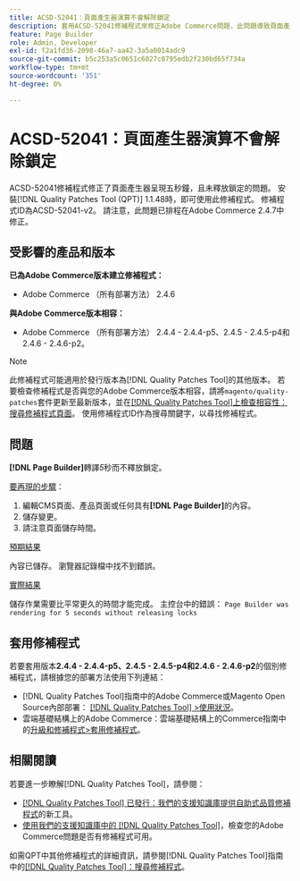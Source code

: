 ```yaml
---
title: ACSD-52041：頁面產生器演算不會解除鎖定
description: 套用ACSD-52041修補程式來修正Adobe Commerce問題，此問題導致頁面產生器呈現五秒鐘，且未釋放鎖定。
feature: Page Builder
role: Admin, Developer
exl-id: f2a1fd36-2098-46a7-aa42-3a5a0014adc9
source-git-commit: b5c253a5c0651c6027c0795edb2f230bd65f734a
workflow-type: tm+mt
source-wordcount: '351'
ht-degree: 0%

---
```


# ACSD-52041：頁面產生器演算不會解除鎖定

ACSD-52041修補程式修正了頁面產生器呈現五秒鐘，且未釋放鎖定的問題。 安裝[!DNL Quality Patches Tool (QPT)] 1.1.48時，即可使用此修補程式。 修補程式ID為ACSD-52041-v2。 請注意，此問題已排程在Adobe Commerce 2.4.7中修正。

## 受影響的產品和版本

**已為Adobe Commerce版本建立修補程式：**

* Adobe Commerce （所有部署方法） 2.4.6

**與Adobe Commerce版本相容：**

* Adobe Commerce （所有部署方法） 2.4.4 - 2.4.4-p5、2.4.5 - 2.4.5-p4和2.4.6 - 2.4.6-p2。



>[!NOTE]
>
>此修補程式可能適用於發行版本為[!DNL Quality Patches Tool]的其他版本。 若要檢查修補程式是否與您的Adobe Commerce版本相容，請將`magento/quality-patches`套件更新至最新版本，並在[[!DNL Quality Patches Tool]上檢查相容性：搜尋修補程式頁面](https://experienceleague.adobe.com/tools/commerce-quality-patches/index.html)。 使用修補程式ID作為搜尋關鍵字，以尋找修補程式。


## 問題

**[!DNL Page Builder]**&#x200B;轉譯&#x200B;*5*&#x200B;秒而不釋放鎖定。

<u>要再現的步驟</u>：

1. 編輯CMS頁面、產品頁面或任何具有&#x200B;**[!DNL Page Builder]**&#x200B;的內容。
1. 儲存變更。
1. 請注意頁面儲存時間。

<u>預期結果</u>

內容已儲存。 瀏覽器記錄檔中找不到錯誤。

<u>實際結果</u>

儲存作業需要比平常更久的時間才能完成。
主控台中的錯誤： ``Page Builder was rendering for 5 seconds without releasing locks``

## 套用修補程式

若要套用版本&#x200B;**2.4.4 - 2.4.4-p5、2.4.5 - 2.4.5-p4和2.4.6 - 2.4.6-p2**&#x200B;的個別修補程式，請根據您的部署方法使用下列連結：

* [!DNL Quality Patches Tool]指南中的Adobe Commerce或Magento Open Source內部部署： [[!DNL Quality Patches Tool] >使用狀況](<https://experienceleague.adobe.com/docs/commerce-operations/tools/quality-patches-tool/usage.html>)。
* 雲端基礎結構上的Adobe Commerce：雲端基礎結構上的Commerce指南中的[升級和修補程式>套用修補程式](https://experienceleague.adobe.com/docs/commerce-cloud-service/user-guide/develop/upgrade/apply-patches.html)。

## 相關閱讀

若要進一步瞭解[!DNL Quality Patches Tool]，請參閱：

* [[!DNL Quality Patches Tool] 已發行：我們的支援知識庫提供自助式品質修補程式](/help/announcements/adobe-commerce-announcements/magento-quality-patches-released-new-tool-to-self-serve-quality-patches.md)的新工具。
* [使用我們的支援知識庫中的 [!DNL Quality Patches Tool]](/help/support-tools/patches-available-in-qpt-tool/check-patch-for-magento-issue-with-magento-quality-patches.md)，檢查您的Adobe Commerce問題是否有修補程式可用。

如需QPT中其他修補程式的詳細資訊，請參閱[!DNL Quality Patches Tool]指南中的[[!DNL Quality Patches Tool]：搜尋修補程式](<https://experienceleague.adobe.com/tools/commerce-quality-patches/index.html>)。
